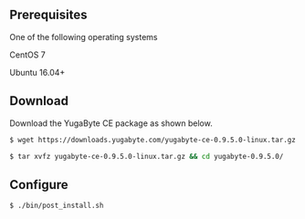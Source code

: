 ## Prerequisites

One of the following operating systems

<i class="icon-centos"></i> CentOS 7 

<i class="icon-ubuntu"></i> Ubuntu 16.04+

## Download

Download the YugaByte CE package as shown below.


```{.sh .copy .separator-dollar}
$ wget https://downloads.yugabyte.com/yugabyte-ce-0.9.5.0-linux.tar.gz
```
```{.sh .copy .separator-dollar}
$ tar xvfz yugabyte-ce-0.9.5.0-linux.tar.gz && cd yugabyte-0.9.5.0/
```

## Configure

```{.sh .copy .separator-dollar}
$ ./bin/post_install.sh
```
